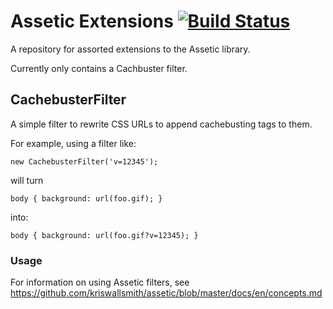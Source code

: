 # Assetic Extensions [![Build Status](https://secure.travis-ci.org/jwpage/Assetic-Extensions.png)](http://travis-ci.org/jwpage/Assetic-Extensions)


A repository for assorted extensions to the Assetic library.

Currently only contains a Cachbuster filter.

## CachebusterFilter

A simple filter to rewrite CSS URLs to append cachebusting tags to them.

For example, using a filter like:

    new CachebusterFilter('v=12345');
    
will turn

    body { background: url(foo.gif); }

into:

    body { background: url(foo.gif?v=12345); }

### Usage

For information on using Assetic filters, see
<https://github.com/kriswallsmith/assetic/blob/master/docs/en/concepts.md>
